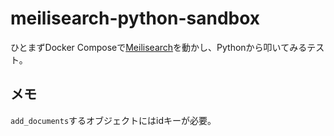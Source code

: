 # meilisearch-python-sandbox

ひとまずDocker Composeで[Meilisearch](https://docs.meilisearch.com/)を動かし、Pythonから叩いてみるテスト。

## メモ

`add_documents`するオブジェクトにはidキーが必要。


